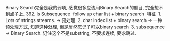 Binary Search完全是我的弱项, 感觉很多应该用Binary Search的题目, 完全想不到点子上.
  392. Is Subsequence
  follow up
  char list + binary search
  特征
  1. Lots of strings streams. -> 预处理
  2. char index list + binary search -> 一种预处理方式, 知道这种处理, 但是居然忘记了可以binary search
  3. subsequence -> Binary Search. 记住这个不是substring, 不要求连续, 要求跳过. 
